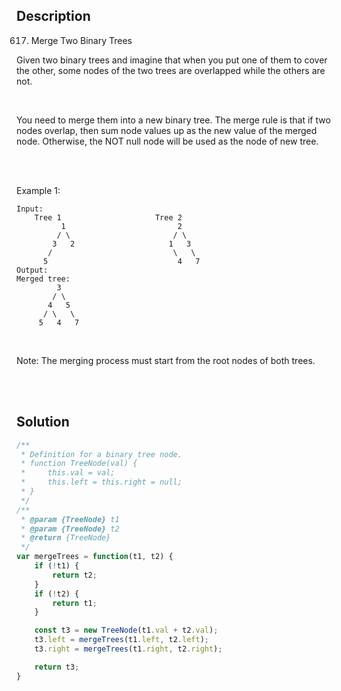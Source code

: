 ## Description
617. Merge Two Binary Trees

Given two binary trees and imagine that when you put one of them to cover the other, some nodes of the two trees are overlapped while the others are not. <br>

<br>

You need to merge them into a new binary tree. The merge rule is that if two nodes overlap, then sum node values up as the new value of the merged node. Otherwise, the NOT null node will be used as the node of new tree. <br>

<br>
<br>

Example 1: <br>

~~~
Input: 
	Tree 1                     Tree 2                  
          1                         2                             
         / \                       / \                            
        3   2                     1   3                        
       /                           \   \                      
      5                             4   7                  
Output: 
Merged tree:
	     3
	    / \
	   4   5
	  / \   \ 
	 5   4   7
~~~

<br>

Note: The merging process must start from the root nodes of both trees.


<br><br>

## Solution

```javascript
/**
 * Definition for a binary tree node.
 * function TreeNode(val) {
 *     this.val = val;
 *     this.left = this.right = null;
 * }
 */
/**
 * @param {TreeNode} t1
 * @param {TreeNode} t2
 * @return {TreeNode}
 */
var mergeTrees = function(t1, t2) {
    if (!t1) {
        return t2;
    }
    if (!t2) {
        return t1;
    }

    const t3 = new TreeNode(t1.val + t2.val);
    t3.left = mergeTrees(t1.left, t2.left);
    t3.right = mergeTrees(t1.right, t2.right);

    return t3;
}
```